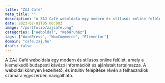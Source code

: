 ```yaml
---
title: "ZAJ Café"
meta_title: ""
description: "A ZAJ Café weboldala egy modern és stílusos online felület"
date: 2023-02-01T05:00:00Z
image: "/portfolio/zajcafe.png"
categories: ["Weboldal", "Webáruház"]
tags: ["WordPress", "WooCommerce", "Elementor"]
domain: "cafe.zaj.hu"
draft: false
---
```


A ZAJ Café weboldala egy modern és stílusos online felület, amely a kiemelkedő budapesti kávézó információit és ajánlatait tartalmazza. A weboldal könnyen kezelhető, és intuitív felépítése révén a felhasználók számára egyszerűen navigálható.


